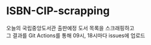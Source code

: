 # ISBN-CIP-scrapping
오늘의 국립중앙도서관 출판예정 도서 목록을 스크래핑하고<br> 그 결과를 Git Actions를 통해 09시, 18시마다 issues에 업로드
